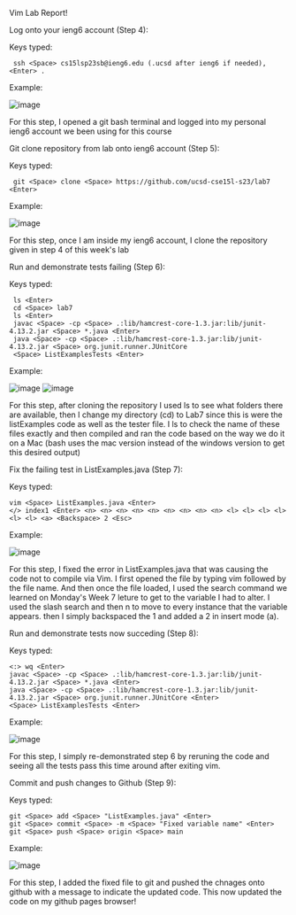 Vim Lab Report!

Log onto your ieng6 account (Step 4):

Keys typed: 
 
```
 ssh <Space> cs15lsp23sb@ieng6.edu (.ucsd after ieng6 if needed), <Enter> .
```
          
Example:

![image](https://github.com/Ruuudy1/cse15l-lab-reports/assets/130013367/dae36cc4-6729-439a-936e-bc8a7ed27e10)

For this step, I opened a git bash terminal and logged into my personal ieng6 account we been using for this course


Git clone repository from lab onto ieng6 account (Step 5):

Keys typed: 

```
 git <Space> clone <Space> https://github.com/ucsd-cse15l-s23/lab7 <Enter>
```

Example:

![image](https://github.com/Ruuudy1/cse15l-lab-reports/assets/130013367/390b33b8-fc95-49af-82ea-844439a8ce92)

For this step, once I am inside my ieng6 account, I clone the repository given in step 4 of this week's lab


Run and demonstrate tests failing (Step 6):

Keys typed: 

```
 ls <Enter>
 cd <Space> lab7
 ls <Enter>
 javac <Space> -cp <Space> .:lib/hamcrest-core-1.3.jar:lib/junit-4.13.2.jar <Space> *.java <Enter>
 java <Space> -cp <Space> .:lib/hamcrest-core-1.3.jar:lib/junit-4.13.2.jar <Space> org.junit.runner.JUnitCore 
 <Space> ListExamplesTests <Enter>
```

Example:

![image](https://github.com/Ruuudy1/cse15l-lab-reports/assets/130013367/3d6c9692-0105-4ce0-9fc0-4b7cdd509def)
![image](https://github.com/Ruuudy1/cse15l-lab-reports/assets/130013367/cefcf4ec-6872-41fe-ae37-1887d8092cf2)

For this step, after cloning the repository I used ls to see what folders there are available, then I change my directory (cd) to Lab7 since this is were the listExamples code as well as the tester file. I ls to check the name of these files exactly and then compiled and ran the code based on the way we do it on a Mac (bash uses the mac version instead of the windows version to get this desired output)

Fix the failing test in ListExamples.java (Step 7):

Keys typed: 

```
vim <Space> ListExamples.java <Enter>
</> index1 <Enter> <n> <n> <n> <n> <n> <n> <n> <n> <n> <l> <l> <l> <l> <l> <l> <a> <Backspace> 2 <Esc> 
```

Example:

![image](https://github.com/Ruuudy1/cse15l-lab-reports/assets/130013367/2b2bd98e-e07c-46c4-84ba-738923aec52b)


For this step, I fixed the error in ListExamples.java that was causing the code not to compile via Vim. I first opened the file by typing vim followed by the file name. And then once the file loaded, I used the search command we learned on Monday's Week 7 leture to get to the variable I had to alter. I used the slash search and then n to move to every instance that the variable appears. then I simply backspaced the 1 and added a 2 in insert mode (a).


Run and demonstrate tests now succeding (Step 8):

Keys typed: 

```
<:> wq <Enter>
javac <Space> -cp <Space> .:lib/hamcrest-core-1.3.jar:lib/junit-4.13.2.jar <Space> *.java <Enter>
java <Space> -cp <Space> .:lib/hamcrest-core-1.3.jar:lib/junit-4.13.2.jar <Space> org.junit.runner.JUnitCore <Enter>
<Space> ListExamplesTests <Enter>
```


Example:

![image](https://github.com/Ruuudy1/cse15l-lab-reports/assets/130013367/773ab1fb-4b20-4fbe-b28b-17ad65044202)

For this step, I simply re-demonstrated step 6 by reruning the code and seeing all the tests pass this time around after exiting vim.


Commit and push changes to Github (Step 9):

Keys typed: 

```
git <Space> add <Space> "ListExamples.java" <Enter>
git <Space> commit <Space> -m <Space> "Fixed variable name" <Enter>
git <Space> push <Space> origin <Space> main
```

Example:

![image](https://github.com/Ruuudy1/cse15l-lab-reports/assets/130013367/214b0e76-30a8-4ea7-bfeb-11b4f0c9798f)


For this step, I added the fixed file to git and pushed the chnages onto github with a message to indicate the updated code. This now updated the code on my github pages browser!



